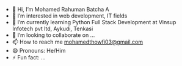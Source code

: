 - 👋 Hi, I’m Mohamed Rahuman Batcha A
- 👀 I’m interested in web development, IT fields
- 🌱 I’m currently learning Python Full Stack Development at Vinsup Infotech pvt ltd, Aykudi, Tenkasi
- 💞️ I’m looking to collaborate on ...
- 📫 How to reach me mohamedthowfi03@gmail.com
- 😄 Pronouns: He/Him
- ⚡ Fun fact: ...

<!---
MdRahumanBatcha/MdRahumanBatcha is a ✨ special ✨ repository because its `README.md` (this file) appears on your GitHub profile.
You can click the Preview link to take a look at your changes.
--->
